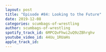 ```yaml
---
layout: post
title: "Episode #84: Looking to the Future"
date: 2019-12-08
categories: scumbags-of-wrestling
author: scumbags-of-wrestling
spotify_track_id: 6MPCQvFhwi2uQ9zZBhrghv
youtube_video_id: 44Uu_1RUaHs
apple_track_id: 
---
```

